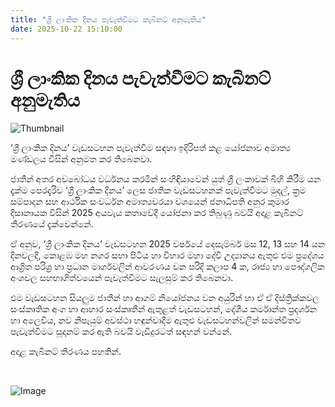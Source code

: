 ```yaml
---
title: "ශ්‍රී ලාංකික දිනය පැවැත්වීමට කැබිනට් අනුමැතිය"
date: 2025-10-22 15:10:00
---
```


# ශ්‍රී ලාංකික දිනය පැවැත්වීමට කැබිනට් අනුමැතිය

![Thumbnail](https://helakuru.sgp1.cdn.digitaloceanspaces.com/esana/images/lib/srilanka-flag-down-archived.jpg)

‘ශ්‍රී ලාංකික දිනය’ වැඩසටහන පැවැත්වීම සඳහා ඉදිරිපත් කළ යෝජනාව අමාත්‍ය මණ්ඩලය විසින් අනුමත කර තිබෙනවා.

ජාතීන් අතර අවබෝධය වර්ධනය කරමින් සංහිඳියාවෙන් යුත් ශ්‍රී ලංකාවක් බිහි කිරීම යන දැක්ම පෙරදැරිව ‘ශ්‍රී ලාංකික දිනය’ ලෙස ජාතික වැඩසටහනක් පැවැත්වීමට මුදල්, ක්‍රම සම්පාදන සහ ආර්ථික සංවර්ධන අමාත්‍යවරයා වශයෙන් ජනාධිපති අනුර කුමාර දිසානායක විසින් 2025 අයවැය කතාවේදී යෝජනා කර තිබුණු බවයි අදාළ කැබිනට් තීරණයේ දැක්වෙන්නේ.

ඒ අනුව, ‘ශ්‍රී ලාංකික දිනය’ වැඩසටහන 2025 වර්ෂයේ දෙසැම්බර් මස 12, 13 සහ 14 යන දිනවලදී, කොළඹ මහ නගර සභා පිටිය හා විහාර මහා දේවි උද්‍යානය ඇතුළු එම ප්‍රදේශය ආශ්‍රිත පරිශ්‍ර හා ප්‍රධාන මාර්ගවලින් ආවරණය වන පරිදි කලාප 4 ක, රාජ්‍ය හා පෞද්ගලික අංශවල සහභාගිත්වයෙන් පැවැත්වීමට සැලසුම් කර තිබෙනවා.

එම වැඩසටහන සියලුම ජාතීන් හා ආගම් නියෝජනය වන අයුරින් හා ඒ ඒ දිස්ත්‍රික්කවල සංස්කෘතික අංග හා ආහාර සංස්කෘතීන් ඇතුළත් වැඩසටහන්, දේශීය කර්මාන්ත ප්‍රදර්ශන හා අලෙවිය, නව නිපැයුම් අවස්ථා හඳුන්වාදීම ඇතුළු වැඩසටහන්වලින් සමන්විතව පැවැත්වීමට සූදානම් කර ඇති බවයි වැඩිදුරටත් සඳහන් වන්නේ.

අදාළ කැබිනට් තීරණය පහතින්.

 

![Image](https://helakuru.sgp1.cdn.digitaloceanspaces.com/esana/images/68f88ff9235f8pdf_page_0.jpeg)

